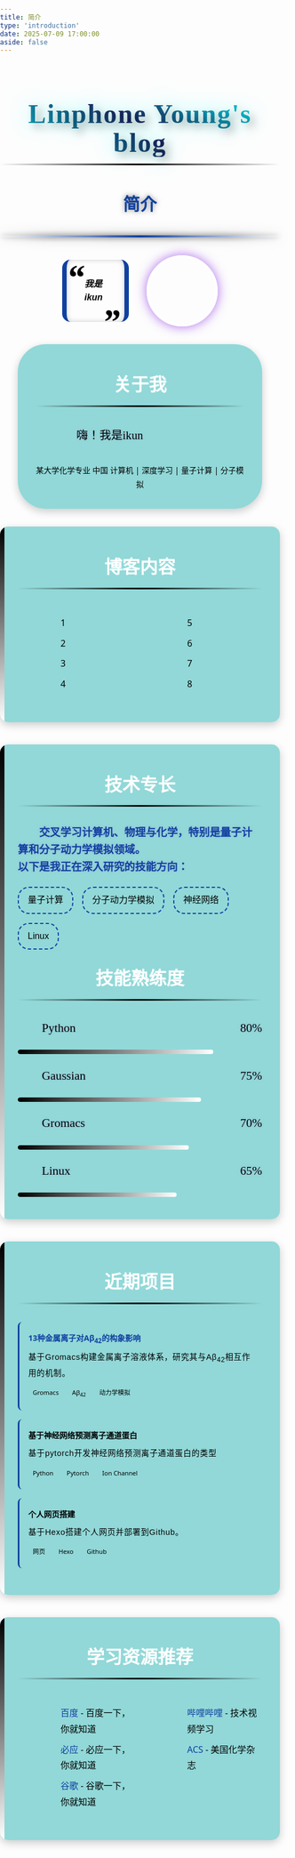 ```yaml
---
title: 简介
type: 'introduction'
date: 2025-07-09 17:00:00
aside: false
---
```

<style>

    :root {
        --main-color: #000000;
        --secondary-color: #ffffff;
        --accent-color: #1040a0;
        font-family: 'kaiti', 'Noto Sans SC', cursive;
        --text-color: #000000;
        --dark-blue: #20104f;
        --bg-gradient: linear-gradient(135deg, var(--dark-blue) 0%, #000000 100%);
        --card-bg: rgba(100, 200, 200, 0.7);
        --glow-effect: 0 0 10px rgba(0, 0, 0, 0.7), 0 0 20px rgba(0, 0, 0, 0.5);
    }
    body {
        color: var(--text-color);
        font-family: 'kaiti', 'Segoe UI', Tahoma, Geneva, Verdana, sans-serif;
        line-height: 1.8;
        margin: 0;
        padding: 0;
        min-height: 100vh;
        overflow-x: hidden;
        background-attachment: fixed;
        background-size: cover;
    }
    #page {
    	background: linear-gradient(-45deg, rgba(80, 200, 200, .6), rgba(110, 150, 180, .6), rgba(170, 150, 200, .6), rgba(80, 200, 200, .6));
  background-size: 400% 400%;
    }
    p {
        font-size: 1.35rem;
        font-family: 'Kaiti', cursive;
        line-height: 1.6;
        text-indent: 2em;
        color: var(--text-color);
        font-weight: 400;
        text-shadow: 0 0 5px rgba(154, 50, 204, 0.2);
    }
    .header {
        text-align: center;
        margin-bottom: 2rem;
        position: relative;
        z-index: 1;
    }
    .header::after {
        content: "";
        display: block;
        width: 100%;
        height: 4px;
        background: linear-gradient(to right, transparent, var(--accent-color), transparent);
        margin: 1rem auto;
        border-radius: 60%;
        box-shadow: var(--glow-effect);
    }
    .header h1 {
        font-size: 3rem;
        font-family: 'kaiti';
        line-height: 3.2rem;
        color: var(--secondary-color);
        margin-bottom: 2rem;
        text-shadow: 8px 8px 16px rgba(0, 0, 0, 0.3), 0 0 40px rgba(0, 255, 255, 0.5);
        font-weight: 800;
        letter-spacing: 2px;
        font-family: 'Times New Roman', cursive;
        position: relative;
        display: inline-block;
        background: linear-gradient(35deg, #00ffff, #20104f, #00ffff);
        -webkit-background-clip: text;
        background-clip: text;
        color: transparent;
    }
    .header h1::after {
        content: "";
        position: absolute;
        bottom: -15px;
        left: 50%;
        transform: translateX(-50%);
        width: 100%;
        height: 3px;
        background: linear-gradient(90deg, transparent, #000000, transparent);
        border-radius: 10px;
    }
    h2 {
        font-size: 2rem;
        color: var(--secondary-color);
        margin-bottom: 2rem;
        font-family: 'kaiti', cursive;
        display: flex;
        justify-content: center;
        align-items: center;
        position: relative;
        padding-bottom: 10px;
        gap: 1rem;
    }
    h2::before {
        content: "\f0e7";
        font-family: "Font Awesome 6 Free";
        font-weight: 700;
        color: var(--accent-color);
    }
    h2::after {
        content: "\f0e7";
        font-family: "Font Awesome 6 Free";
        font-weight: 700;
        color: var(--accent-color);
    }
    h2 .underline {
        position: absolute;
        bottom: 0;
        left: 50%;
        transform: translateX(-50%);
        width: 100%;
        height: 3px;
        background: linear-gradient(90deg, transparent, #000000, transparent);
        border-radius: 10px;
    }
    .profile {
        display: flex;
        align-items: center;
        gap: 2rem;
        margin: 0rem 7rem;
        margin-bottom: 2rem;
        flex-wrap: wrap;
        position: relative;
        z-index: 1;
    }
    .avatar {
        width: 120px;
        height: 120px;
        border-radius: 50%;
        border: 4px solid var(--secondary-color);
        box-shadow: 0 0 20px rgba(138, 43, 226, 0.7);
        background: url('/img/icon.jpg') no-repeat center center;
        background-size: cover;
        transition: all 0.3s ease;
        position: relative;
        overflow: hidden;
    }
    .avatar::before {
        content: "";
        position: absolute;
        top: 0;
        left: 0;
        right: 0;
        bottom: 0;
        background: radial-gradient(circle, transparent 60%, rgba(0，0，0, 0.3) 100%);
    }
    .avatar:hover {
        transform: rotate(5deg) scale(1.05);
        box-shadow: 0 0 30px rgba(0，0，0, 0.9);
    }
    .quote {
        flex: 1;
        font-style: italic;
        padding: 2rem;
        background: rgba(0，0，0, 0.15);
        border-right: 8px solid var(--accent-color);
        border-left: 8px solid var(--accent-color);
        position: relative;
        border-radius: 15px;
        transition: all 0.3s ease;
        box-shadow: inset 0 0 10px rgba(0, 0, 0, 0.2);
        font-family: 'kaiti', cursive, 'Noto Sans SC', sans-serif;
        font-size: 1rem;
        font-weight: 600;
        line-height: 1.5;
    }
    .quote:hover {
        background: rgba(0，0，0, 0.25);
        transform: translateY(-3px);
        box-shadow: 0 5px 15px rgba(0，0，0, 0.3), inset 0 0 10px rgba(0, 0, 0, 0.2);
    }
    .quote::before {
        content: "\201C";
        font-size: 4rem;
        color: rgba(0，0，0, 0.8);
        position: absolute;
        top: -1rem;
        left: 0rem;
        font-family: serif;
    }
    .quote::after {
        content: "\201D";
        font-size: 4rem;
        color: rgba(0，0，0, 0.8);
        position: absolute;
        bottom: -3rem;
        right: 0.5rem;
        font-family: serif;
    }
    .bio {
        margin-bottom: 2.5rem;
        padding: 0 2rem 2rem 2rem;
        background: var(--card-bg);
        margin: 2rem 2rem;
        border-radius: 50px;
        position: relative;
        overflow: hidden;
        transition: all 0.3s ease;
        border-left: 12px solid rgba(0，0，0,);
        border-right: 12px solid rgba(0，0，0,);
        box-shadow: 0 5px 15px rgba(0, 0, 0, 0.2);
    }
    .bio:hover {
        background: rgba(0，0，0, 0.25);
        transform: translateY(-3px);
        box-shadow: 0 5px 15px rgba(0，0，0, 0.3);
    }
    .bio::before {
        content: "";
        position: absolute;
        top: 0;
        left: 0;
        width: 100%;
        height: 100%;
        background: linear-gradient(135deg, transparent 0%, rgba(0，0，0, 0.05) 100%);
        pointer-events: none;
    }
    .bio p {
        font-size: 1.3rem;
        line-height: 1.8;
        color: #000000;
        font-weight: 500;
        margin: 2rem 2rem;
    }
    .section {
        margin-bottom: 2.5rem;
        padding: 0 2rem 2rem 2rem;
        background: var(--card-bg);
        border-radius: 15px;
        position: relative;
        overflow: hidden;
        transition: all 0.3s ease;
        border: 1px solid rgba(0，0，0, 0.3);
        box-shadow: 0 5px 15px rgba(0, 0, 0, 0.2);
    }
    .section:hover {
        transform: translateY(-5px);
        box-shadow: 0 10px 25px rgba(0，0，0, 0.4);
    }
    .section::before {
        content: "";
        position: absolute;
        top: 0;
        left: 0;
        width: 8px;
        height: 100%;
        background: linear-gradient(to bottom, var(--main-color), var(--secondary-color));
    }
    ul {
        list-style-type: none;
        padding-left: 25%;
    }
    li {
        position: relative;
        font-size: 1rem;
        color: #000000;
        font-weight: 300;
        padding-left: 1.5rem;
        margin-bottom: 0.5rem;
        transition: all 0.3s ease;
    }
    li:hover {
        transform: translateX(5px);
        color: var(--secondary-color);
    }
    li::before {
        content: "\f054";
        font-family: "kaiti";
        font-weight: 1000;
        position: absolute;
        left: 0;
        color: #000000;
        transition: all 0.3s ease;
    }
    li:hover::before {
        color: var(--secondary-color);
        transform: translateX(5px);
    }
    .skills {
        display: flex;
        flex-wrap: wrap;
        gap: 1rem;
        margin-top: 1rem;
    }
    .skill {
        padding: 0.5rem 1rem;
        background: rgba(0，0，0, 0.2);
        border: 2px dashed var(--accent-color);
        border-radius: 20px;
        font-size: 1rem;
        transition: all 0.3s ease;
        cursor: default;
        position: relative;
        overflow: hidden;
        font-family: 'Roman New Times', sans-serif;
        font-weight: 400;
    }
    .skill:hover {
        background: rgba(10，0，0, 0.4);
        transform: translateY(-3px);
        box-shadow: 0 5px 15px rgba(0，0，0, 0.3);
    }
    .skill-meter {
        width: 100%;
        background-color: rgba(0，0，0, 0.1);
        border-radius: 10px;
        margin: 0.5rem 0;
        overflow: hidden;
    }
    .skill-level {
        height: 8px;
        border-radius: 10px;
        background: linear-gradient(to right, var(--main-color), var(--secondary-color));
        box-shadow: 0 0 5px rgba(0，0，0, 0.5);
        transition: width 1s ease-in-out;
    }
    .project-card {
        background: rgba(0，0，0, 0.2);
        border-radius: 8px;
        padding: 1rem;
        margin-bottom: 1rem;
        border-left: 3px solid var(--accent-color);
        transition: all 0.3s ease;
    }
    .project-card:hover {
        transform: translateX(5px);
        background: rgba(130, 150, 180, 0.8);
    }
    .project-title {
        font-weight: bold;
        //color: var(--secondary-color);
        margin-bottom: 0.5rem;
    }
    .project-desc {
        font-size: 0.9rem;
        margin-bottom: 0.5rem;
        font-family: 'Roman New Times', sans-serif;
        font-weight: 300;
        color: #000000;
        letter-spacing: 0.05em;
    }
    .project-tags {
        display: flex;
        flex-wrap: wrap;
        gap: 0.5rem;
    }
    .project-tag {
        background: rgba(0，0，0, 0.2);
        padding: 0.2rem 0.5rem;
        border-radius: 10px;
        font-size: 0.7rem;
    }
    .anime-list {
        display: grid;
        grid-template-columns: repeat(auto-fill, minmax(200px, 1fr));
        gap: 1.5rem;
        margin-top: 1.5rem;
    }
    .anime-card {
        background: rgba(0，0，0, 0.8);
        border-radius: 10px;
        overflow: hidden;
        transition: all 0.3s ease;
        border: 1px solid var(--main-color);
        position: relative;
        box-shadow: 0 5px 15px rgba(0, 0, 0, 0.2);
    }
    .anime-card:hover {
        transform: translateY(-5px) scale(1.03);
        box-shadow: 0 10px 25px rgba(0，0，0, 0.5);
        z-index: 2;
    }
    .anime-card::before {
        content: "";
        position: absolute;
        top: 0;
        left: 0;
        width: 100%;
        height: 100%;
        background: linear-gradient(to bottom, transparent 60%, rgba(0, 0, 0, 0.7) 100%);
        z-index: 1;
    }
    .anime-cover {
        height: 120px;
        background-size: cover;
        background-position: center;
        transition: all 0.5s ease;
        position: relative;
    }
    .anime-card:hover .anime-cover {
        transform: scale(1.1);
    }
    .anime-info {
        padding: 1rem;
        position: relative;
        z-index: 2;
        background: linear-gradient(to top, rgba(0，0，0, 0.9) 0%, transparent 100%);
    }
    .anime-title {
        font-weight: 800;
        font-size: 1.1rem;
        margin-bottom: 0.5rem;
        color: var(--secondary-color);
        text-shadow: 0 0 5px rgba(0, 0, 0, 0.5);
    }
    .anime-genre {
        font-size: 0.8rem;
        color: var(--accent-color);
    }
    .floating-icons {
        position: fixed;
        top: 0;
        left: 0;
        width: 100%;
        height: 100%;
        pointer-events: none;
        z-index: -1;
        overflow: hidden;
    }
    .floating-icon {
        position: absolute;
        color: rgba(20, 20, 20, 0.1);
        font-size: 1.5rem;
        animation: float linear infinite;
    }
    @keyframes float {
        0% {
            transform: translateY(0) rotate(0deg);
            opacity: 0;
        }
        10% {
            opacity: 0.1;
        }
        50% {
            opacity: 0.3;
        }
        100% {
            transform: translateY(-100vh) rotate(360deg);
            opacity: 0;
        }
    }
    @media (max-width: 768px) {
        .container {
            padding: 1rem;
        }
        h1 {
            font-size: 2.5rem;
        }
        .profile {
            flex-direction: column;
            text-align: center;
        }
        .bio {
            border-left: none;
            border-top: 3px solid var(--accent-color);
            border-radius: 0 0 10px 10px;
        }
        .anime-list {
            grid-template-columns: 1fr;
        }
    }
</style>
<link rel="stylesheet" href="https://cdn.jsdelivr.net/npm/font-awesome@4.7.0/css/font-awesome.min.css">
<div class="floating-icons" id="floatingIcons"></div>
<div class="container">
	<div class="header">
		<h1>Linphone Young's blog</h1>
		<p style="font-size: 1.9rem; font-weight: 800; color: var(--accent-color); text-shadow: 0 0 10px rgba(20, 20, 20, 0.5);text-indent: 0em;" >简介</p>
	</div>
	<div class="profile">
		<div class="quote">
			我是ikun
		</div>
		<div class="avatar"></div>
	</div>
	<div class="bio">
		<h2>
			<span>关于我</span>
			<span class="underline"></span>
		</h2>
		<p>
			嗨！我是ikun
		</p>
		<div style="margin-top: 1rem; text-align: center;">
			<i class="fas fa-graduation-cap" style="color: var(--accent-color);"></i> 某大学化学专业
			<i class="fas fa-map-marker-alt" style="color: var(--accent-color);"></i>中国
			<i class="fas fa-heart" style="color: var(--accent-color);"></i> 计算机 | 深度学习 | 量子计算 | 分子模拟
		</div>
	</div>
	<div class="section">
		<h2>
			<span>博客内容</span>
			<span class="underline"></span>
		</h2>
		<div style="display: grid; grid-template-columns: 1fr 1fr; gap: 1rem;">
			<ul>
				<li>1</li>
				<li>2</li>
				<li>3</li>
				<li>4</li>
			</ul>
			<ul>
				<li>5</li>
				<li>6</li>
				<li>7</li>
				<li>8</li>
			</ul>
		</div>
	</div>
	<div class="section">
		<h2>
			<span>技术专长</span>
			<span class="underline"></span>
		</h2>
		<p style="font-size: 1.2rem; font-weight: 800; color: var(--accent-color); ">
			交叉学习计算机、物理与化学，特别是量子计算和分子动力学模拟领域。<br>
			以下是我正在深入研究的技能方向：
		</p>
		<div class="skills">
			<div class="skill"><i class="fas fa-shield-alt"></i> 量子计算</div>
			<div class="skill"><i class="fas fa-tools"></i> 分子动力学模拟</div>
			<div class="skill"><i class="fas fa-network-wired"></i> 神经网络</div>
			<div class="skill"><i class="fas fa-terminal"></i> Linux</div>
		</div>
		<h2 style="margin-top: 1.5rem;">
			<span>技能熟练度</span>
			<span class="underline"></span>
		</h2>
		<div>
			<p>Python <span style="float: right;">80%</span></p>
			<div class="skill-meter">
				<div class="skill-level" style="width: 80%;"></div>
			</div>
			<p>Gaussian <span style="float: right;">75%</span></p>
			<div class="skill-meter">
				<div class="skill-level" style="width: 75%;"></div>
			</div>
			<p>Gromacs <span style="float: right;">70%</span></p>
			<div class="skill-meter">
				<div class="skill-level" style="width: 70%;"></div>
			</div>
			<p>Linux <span style="float: right;">65%</span></p>
			<div class="skill-meter">
				<div class="skill-level" style="width: 65%;"></div>
			</div>
		</div>
	</div>
	<div class="section">
		<h2>
			<span>近期项目</span>
			<span class="underline"></span>
		</h2>
		<div class="project-card">
			<div class="project-title">
				<a href="https://www.baidu.com" style="color: var(--accent-color); text-decoration: none;">13种金属离子对Aβ<sub>42</sub>的构象影响</a>
			</div>
			<div class="project-desc">
				基于Gromacs构建金属离子溶液体系，研究其与Aβ<sub>42</sub>相互作用的机制。</div>
			<div class="project-tags">
				<span class="project-tag">Gromacs</span>
				<span class="project-tag">Aβ<sub>42</sub></span>
				<span class="project-tag">动力学模拟</span>
			</div>
		</div>
		<div class="project-card">
			<div class="project-title">基于神经网络预测离子通道蛋白</div>
			<div class="project-desc">基于pytorch开发神经网络预测离子通道蛋白的类型</div>
			<div class="project-tags">
				<span class="project-tag">Python</span>
				<span class="project-tag">Pytorch</span>
				<span class="project-tag">Ion Channel</span>
			</div>
		</div>
		<div class="project-card">
			<div class="project-title">个人网页搭建</div>
			<div class="project-desc">基于Hexo搭建个人网页并部署到Github。</div>
			<div class="project-tags">
				<span class="project-tag">网页</span>
				<span class="project-tag">Hexo</span>
				<span class="project-tag">Github</span>
			</div>
		</div>
	</div>
	<div class="section">
		<h2>
			<span>学习资源推荐</span>
			<span class="underline"></span>
		</h2>
		<div style="display: grid; grid-template-columns: 1fr 1fr; gap: 1rem;">
			<ul>
				<li><a href="https://www.baidu.com" style="color: var(--accent-color); text-decoration: none;">百度</a> - 百度一下，你就知道</li>
				<li><a href="https://www.bing.com" style="color: var(--accent-color); text-decoration: none;">必应</a> - 必应一下，你就知道</li>
				<li><a href="https://www.google.com" style="color: var(--accent-color); text-decoration: none;">谷歌</a> - 谷歌一下，你就知道</li>
			</ul>
			<ul>
				<li><a href="https://www.bilibili.com/" style="color: var(--accent-color); text-decoration: none;">哔哩哔哩</a> - 技术视频学习</li>
				<li><a href="https://www.pubs.acs.org/" style="color: var(--accent-color); text-decoration: none;">ACS</a> - 美国化学杂志</li>
			</ul>
		</div>
	</div>
</div>
<script>
        // 创建浮动图标
        function createFloatingIcons() {
            const container = document.getElementById('floatingIcons');
            const icons = ['fa-bug', 'fa-shield-alt', 'fa-code', 'fa-lock', 'fa-gamepad', 'fa-tv', 'fa-terminal', 'fa-heart', 'fa-star', 'fa-key'];
            for (let i = 0; i < 25; i++) {
                const icon = document.createElement('div');
                icon.className = 'floating-icon';
                icon.innerHTML = `<i class="fas ${icons[Math.floor(Math.random() * icons.length)]}"></i>`;
                // 随机位置
                const left = Math.random() * 100;
                const delay = Math.random() * 5;
                const duration = 10 + Math.random() * 20;
                const size = 1 + Math.random() * 2;
                icon.style.left = `${left}%`;
                icon.style.top = `${Math.random() * 100 + 100}%`;
                icon.style.animationDelay = `${delay}s`;
                icon.style.animationDuration = `${duration}s`;
                icon.style.fontSize = `${size}rem`;
                container.appendChild(icon);
            }
        }
        // 页面加载完成后执行
        window.addEventListener('load', () => {
        	createFloatingIcons();
            updateVisitorCount();
            // 为所有链接添加平滑滚动
            document.querySelectorAll('a[href^="#"]').forEach(anchor => {
                anchor.addEventListener('click', function(e) {
                    e.preventDefault();
                    document.querySelector(this.getAttribute('href')).scrollIntoView({
                        behavior: 'smooth'
                    });
                });
            });
        });
</script>
